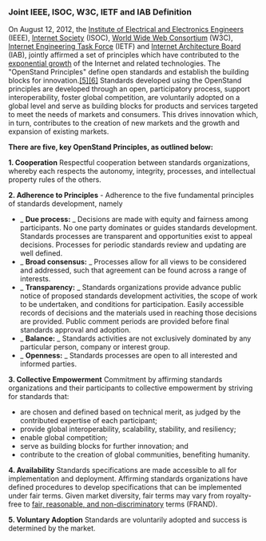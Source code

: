 ### **Joint IEEE, ISOC, W3C, IETF and IAB Definition**

On August 12, 2012, the [Institute of Electrical and Electronics Engineers](https://en.wikipedia.org/wiki/Institute_of_Electrical_and_Electronics_Engineers) (IEEE), [Internet Society](https://en.wikipedia.org/wiki/Internet_Society) (ISOC), [World Wide Web Consortium](https://en.wikipedia.org/wiki/World_Wide_Web_Consortium) (W3C), [Internet Engineering Task Force](https://en.wikipedia.org/wiki/Internet_Engineering_Task_Force) (IETF) and [Internet Architecture Board](https://en.wikipedia.org/wiki/Internet_Architecture_Board) (IAB), jointly affirmed a set of principles which have contributed to the [exponential growth](https://en.wikipedia.org/wiki/Exponential_growth) of the Internet and related technologies. The &quot;OpenStand Principles&quot; define open standards and establish the building blocks for innovation.[[5]](https://en.wikipedia.org/wiki/Open_standard#cite_note-5)[[6]](https://en.wikipedia.org/wiki/Open_standard#cite_note-6) Standards developed using the OpenStand principles are developed through an open, participatory process, support interoperability, foster global competition, are voluntarily adopted on a global level and serve as building blocks for products and services targeted to meet the needs of markets and consumers. This drives innovation which, in turn, contributes to the creation of new markets and the growth and expansion of existing markets.

**There are five, key OpenStand Principles, as outlined below:**

**1. Cooperation** Respectful cooperation between standards organizations, whereby each respects the autonomy, integrity, processes, and intellectual property rules of the others.

**2. Adherence to Principles** - Adherence to the five fundamental principles of standards development, namely

- _ **Due process:** _ Decisions are made with equity and fairness among participants. No one party dominates or guides standards development. Standards processes are transparent and opportunities exist to appeal decisions. Processes for periodic standards review and updating are well defined.
- _ **Broad consensus:** _ Processes allow for all views to be considered and addressed, such that agreement can be found across a range of interests.
- _ **Transparency:** _ Standards organizations provide advance public notice of proposed standards development activities, the scope of work to be undertaken, and conditions for participation. Easily accessible records of decisions and the materials used in reaching those decisions are provided. Public comment periods are provided before final standards approval and adoption.
- _ **Balance:** _ Standards activities are not exclusively dominated by any particular person, company or interest group.
- _ **Openness:** _ Standards processes are open to all interested and informed parties.

**3. Collective Empowerment** Commitment by affirming standards organizations and their participants to collective empowerment by striving for standards that:

- are chosen and defined based on technical merit, as judged by the contributed expertise of each participant;
- provide global interoperability, scalability, stability, and resiliency;
- enable global competition;
- serve as building blocks for further innovation; and
- contribute to the creation of global communities, benefiting humanity.

**4. Availability** Standards specifications are made accessible to all for implementation and deployment. Affirming standards organizations have defined procedures to develop specifications that can be implemented under fair terms. Given market diversity, fair terms may vary from royalty-free to [fair, reasonable, and non-discriminatory](https://en.wikipedia.org/wiki/Fair,_reasonable,_and_non-discriminatory) terms (FRAND).

**5. Voluntary Adoption** Standards are voluntarily adopted and success is determined by the market.
